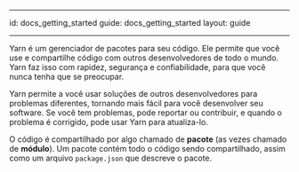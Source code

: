 * * *

id: docs_getting_started guide: docs_getting_started layout: guide

* * *

Yarn é um gerenciador de pacotes para seu código. Ele permite que você use e compartilhe código com outros desenvolvedores de todo o mundo. Yarn faz isso com rapidez, segurança e confiabilidade, para que você nunca tenha que se preocupar.

Yarn permite a você usar soluções de outros desenvolvedores para problemas diferentes, tornando mais fácil para você desenvolver seu software. Se você tem problemas, pode reportar ou contribuir, e quando o problema é corrigido, pode usar Yarn para atualiza-lo.

O código é compartilhado por algo chamado de **pacote** (as vezes chamado de **módulo**). Um pacote contém todo o código sendo compartilhado, assim como um arquivo `package.json` que descreve o pacote.